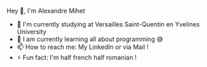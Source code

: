 Hey 👋, I'm Alexandre Mihet

- 🔭 I'm currently studying at Versailles Saint-Quentin en Yvelines University
- 🌱 I am currently learning all about programming 😅 
- 📫 How to reach me: My LinkedIn or via Mail !
- ⚡ Fun fact: I'm half french half romanian !

